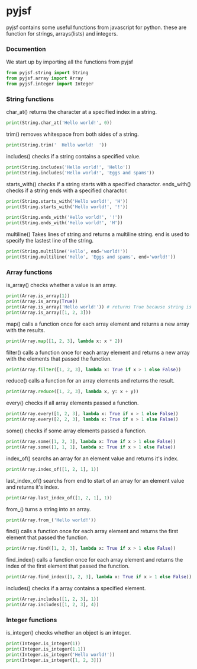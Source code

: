 # pyjsf
pyjsf contains some useful functions from javascript for python. these are function for strings, arrays(lists) and integers.

### Documention
We start up by importing all the functions from pyjsf
```Python
from pyjsf.string import String
from pyjsf.array import Array
from pyjsf.integer import Integer
```

### String functions
char_at() returns the character at a specified index in a string.
```Python
print(String.char_at('Hello world!', 0))
```
trim() removes whitespace from both sides of a string.
```Python
print(String.trim('  Hello world!  '))
```
includes() checks if a string contains a specified value.
```Python
print(String.includes('Hello world!', 'Hello'))
print(String.includes('Hello world!', 'Eggs and spams'))
```
starts_with() checks if a string starts with a specified charactor.
ends_with() checks if a string ends with a specified charactor.
```Python
print(String.starts_with('Hello world!', 'H'))
print(String.starts_with('Hello world!', '!'))

print(String.ends_with('Hello world!', '!'))
print(String.ends_with('Hello world!', 'H'))
```
multiline() Takes lines of string and returns a multiline string.
end is used to specify the lastest line of the string.
```Python
print(String.multiline('Hello', end='world!'))
print(String.multiline('Hello', 'Eggs and spams', end='world!'))
```

### Array functions
is_array() checks whether a value is an array.
```Python
print(Array.is_array(1))
print(Array.is_array(True))
print(Array.is_array('Hello world!')) # returns True because string is an array of chars.
print(Array.is_array([1, 2, 3]))
```
map() calls a function once for each array element and returns a new array with the results.
```Python
print(Array.map([1, 2, 3], lambda x: x * 2))
```
filter() calls a function once for each array element and returns a new array with the elements that passed the function.
```Python
print(Array.filter([1, 2, 3], lambda x: True if x > 1 else False))
```
reduce() calls a function for an array elements and returns the result.
```Python
print(Array.reduce([1, 2, 3], lambda x, y: x + y))
```
every() checks if all array elements passed a function.
```Python
print(Array.every([1, 2, 3], lambda x: True if x > 1 else False))
print(Array.every([2, 2, 3], lambda x: True if x > 1 else False))
```
some() checks if some array elements passed a function.
```Python
print(Array.some([1, 2, 3], lambda x: True if x > 1 else False))
print(Array.some([1, 1, 1], lambda x: True if x > 1 else False))
```
index_of() searchs an array for an element value and returns it's index.
```Python
print(Array.index_of([1, 2, 1], 1))
```
last_index_of() searchs from end to start of an array for an element value and returns it's index.
```Python
print(Array.last_index_of([1, 2, 1], 1))
```
from_() turns a string into an array.
```Python
print(Array.from_('Hello world!'))
```
find() calls a function once for each array element and returns the first element that passed the function.
```Python
print(Array.find([1, 2, 3], lambda x: True if x > 1 else False))
```
find_index() calls a function once for each array element and returns the index of the first element that passed the function.
```Python
print(Array.find_index([1, 2, 3], lambda x: True if x > 1 else False))
```
includes() checks if a array contains a specified element.
```Python
print(Array.includes([1, 2, 3], 1))
print(Array.includes([1, 2, 3], 4))
```

### Integer functions
is_integer() checks whether an object is an integer.
```Python
print(Integer.is_integer(1))
print(Integer.is_integer(1.1))
print(Integer.is_integer('Hello world!'))
print(Integer.is_integer([1, 2, 3]))
```
